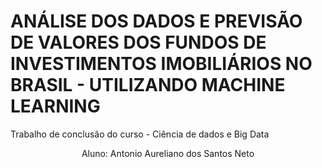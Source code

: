 # ANÁLISE DOS DADOS E PREVISÃO DE VALORES DOS FUNDOS DE INVESTIMENTOS IMOBILIÁRIOS NO BRASIL - UTILIZANDO MACHINE LEARNING

Trabalho de conclusão do curso - Ciência de dados e Big Data

<center> Aluno: Antonio Aureliano dos Santos Neto </center>
